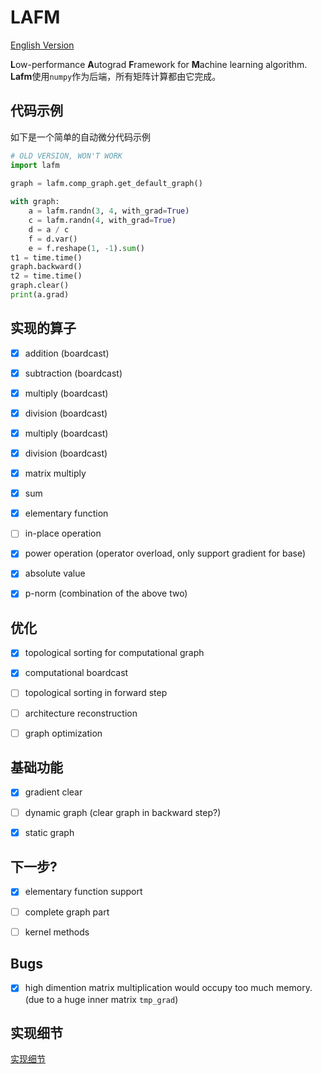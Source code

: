 # LAFM

[English Version](./README-en.md)

**L**ow-performance **A**utograd **F**ramework for **M**achine learning algorithm. **Lafm**使用`numpy`作为后端，所有矩阵计算都由它完成。

## 代码示例

如下是一个简单的自动微分代码示例

```python
# OLD VERSION, WON'T WORK
import lafm

graph = lafm.comp_graph.get_default_graph()
 
with graph:
    a = lafm.randn(3, 4, with_grad=True)
    c = lafm.randn(4, with_grad=True)
    d = a / c
    f = d.var()
    e = f.reshape(1, -1).sum()
t1 = time.time()
graph.backward()
t2 = time.time()
graph.clear()
print(a.grad)
```

## 实现的算子

- [x] addition (boardcast)

- [x] subtraction (boardcast)

- [x] multiply (boardcast)

- [x] division (boardcast)

- [x] multiply (boardcast)

- [x] division (boardcast)

- [x] matrix multiply

- [x] sum

- [x] elementary function

- [ ] in-place operation

- [x] power operation (operator overload, only support gradient for base)

- [x] absolute value

- [x] p-norm (combination of the above two)

## 优化

- [x] topological sorting for computational graph

- [x] computational boardcast

- [ ] topological sorting in forward step

- [ ] architecture reconstruction

- [ ] graph optimization

## 基础功能

- [x] gradient clear

- [ ] dynamic graph (clear graph in backward step?)

- [x] static graph

## 下一步?

- [x] elementary function support

- [ ] complete graph part

- [ ] kernel methods

## Bugs

- [x] high dimention matrix multiplication would occupy too much memory. (due to a huge inner matrix `tmp_grad`)

## 实现细节

[实现细节](./details/details.md)
